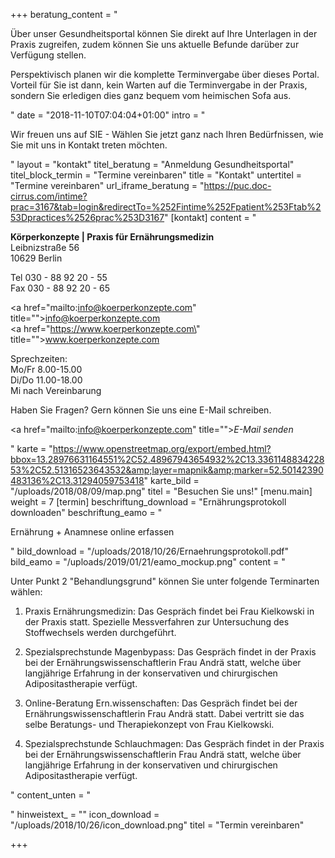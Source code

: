 +++
beratung_content = "<p>Über unser Gesundheitsportal können Sie direkt auf Ihre Unterlagen in der Praxis zugreifen, zudem können Sie uns aktuelle Befunde darüber zur Verfügung stellen.</p><p>Perspektivisch planen wir die komplette Terminvergabe über dieses Portal. Vorteil für Sie ist dann, kein Warten auf die Terminvergabe in der Praxis, sondern Sie erledigen dies ganz bequem vom heimischen Sofa aus.</p>"
date = "2018-11-10T07:04:04+01:00"
intro = "<p>Wir freuen uns auf SIE - Wählen Sie jetzt ganz nach Ihren Bedürfnissen, wie Sie mit uns in Kontakt treten möchten.</p>"
layout = "kontakt"
titel_beratung = "Anmeldung Gesundheitsportal"
titel_block_termin = "Termine vereinbaren"
title = "Kontakt"
untertitel = "Termine vereinbaren"
url_iframe_beratung = "https://puc.doc-cirrus.com/intime?prac=3167&tab=login&redirectTo=%252Fintime%252Fpatient%253Ftab%253Dpractices%2526prac%253D3167"
[kontakt]
content = "<p><strong>Körperkonzepte | Praxis für Ernährungsmedizin<br></strong>Leibnizstraße 56<br>10629 Berlin</p><p>Tel 030 - 88 92 20 - 55<br>Fax 030 - 88 92 20 - 65</p><p><a href=\"mailto:info@koerperkonzepte.com\" title=\"\">info@koerperkonzepte.com</a><br><a href=\"https://www.koerperkonzepte.com\" title=\"\">www.koerperkonzepte.com</a></p><p>Sprechzeiten:<br>Mo/Fr 8.00-15.00<br>Di/Do 11.00-18.00<br>Mi nach Vereinbarung</p><p>Haben Sie Fragen? Gern können Sie uns eine E-Mail schreiben.</p><p><a href=\"mailto:info@koerperkonzepte.com\" title=\"\"><em>E-Mail senden</em></a></p>"
karte = "https://www.openstreetmap.org/export/embed.html?bbox=13.28976631164551%2C52.48967943654932%2C13.336114883422853%2C52.51316523643532&amp;layer=mapnik&amp;marker=52.50142390483136%2C13.31294059753418"
karte_bild = "/uploads/2018/08/09/map.png"
titel = "Besuchen Sie uns!"
[menu.main]
weight = 7
[termin]
beschriftung_download = "Ernährungsprotokoll downloaden"
beschriftung_eamo = "<p>Ernährung + Anamnese online erfassen</p>"
bild_download = "/uploads/2018/10/26/Ernaehrungsprotokoll.pdf"
bild_eamo = "/uploads/2019/01/21/eamo_mockup.png"
content = "<p>Unter Punkt 2 \"Behandlungsgrund\" können Sie unter folgende Terminarten wählen:</p><ol><li><p>Praxis Ernährungsmedizin: Das Gespräch findet bei Frau Kielkowski in der Praxis statt. Spezielle Messverfahren zur Untersuchung des Stoffwechsels werden durchgeführt.</p></li><li><p>Spezialsprechstunde Magenbypass: Das Gespräch findet in der Praxis bei der Ernährungswissenschaftlerin Frau Andrä statt, welche über langjährige Erfahrung in der konservativen und chirurgischen Adipositastherapie verfügt.</p></li><li><p>Online-Beratung Ern.wissenschaften: Das Gespräch findet bei der Ernährungswissenschaftlerin Frau Andrä statt. Dabei vertritt sie das selbe Beratungs- und Therapiekonzept von Frau Kielkowski.</p></li><li><p>Spezialsprechstunde Schlauchmagen: Das Gespräch findet in der Praxis bei der Ernährungswissenschaftlerin Frau Andrä statt, welche über langjährige Erfahrung in der konservativen und chirurgischen Adipositastherapie verfügt.</p></li></ol>"
content_unten = "<p></p>"
hinweistext_ = ""
icon_download = "/uploads/2018/10/26/icon_download.png"
titel = "Termin vereinbaren"

+++

